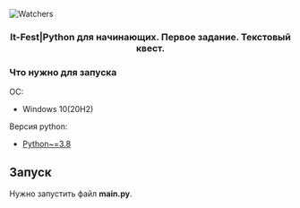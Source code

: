 ![Watchers][code-size-badge]



<!-- PROJECT LOGO -->
  <h3 align="center">It-Fest|Python для начинающих. Первое задание. Текстовый квест.</h3>
  
  
  
### Что нужно для запуска

ОС:
* Windows 10(20H2)

Версия python:
* [Python~=3.8](https://www.python.org/)



## Запуск

Нужно запустить файл **main.py**.




[code-size-badge]: https://img.shields.io/github/languages/code-size/TheFox267/It-Fest-Python
